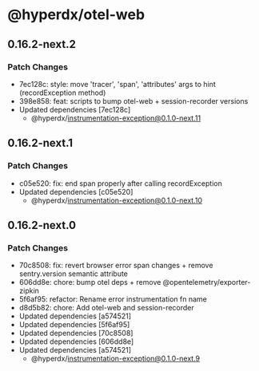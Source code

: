 # @hyperdx/otel-web

## 0.16.2-next.2

### Patch Changes

- 7ec128c: style: move 'tracer', 'span', 'attributes' args to hint (recordException method)
- 398e858: feat: scripts to bump otel-web + session-recorder versions
- Updated dependencies [7ec128c]
  - @hyperdx/instrumentation-exception@0.1.0-next.11

## 0.16.2-next.1

### Patch Changes

- c05e520: fix: end span properly after calling recordException
- Updated dependencies [c05e520]
  - @hyperdx/instrumentation-exception@0.1.0-next.10

## 0.16.2-next.0

### Patch Changes

- 70c8508: fix: revert browser error span changes + remove sentry.version semantic attribute
- 606dd8e: chore: bump otel deps + remove @opentelemetry/exporter-zipkin
- 5f6af95: refactor: Rename error instrumentation fn name
- d8d5b82: chore: Add otel-web and session-recorder
- Updated dependencies [a574521]
- Updated dependencies [5f6af95]
- Updated dependencies [70c8508]
- Updated dependencies [606dd8e]
- Updated dependencies [a574521]
  - @hyperdx/instrumentation-exception@0.1.0-next.9
